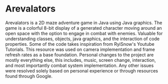 # Arevalators
Arevalators is a 2D maze adventure game in Java using Java graphics. The game is a colorful 8-bit display of a generated character moving around an open space with the option to engage in combat with enemies. Valuable for understanding classes, objects, java graphics, and the interaction of code properties. Some of the code takes inspiration from RyiSnow's Youtube Tutorials. This resource was used on camera implementation and frame refresh rates as a base foundation. Personal changes to the project are mostly everything else, this includes, music, screen change, interaction, and most importantly combat system implementation. Any other issues were resolved solely based on personal experience or through resources found through Google.
